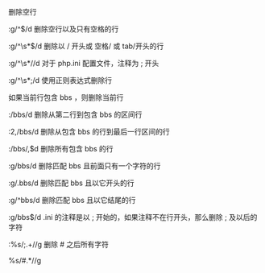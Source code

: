 
删除空行

:g/^$/d
删除空行以及只有空格的行

:g/^\s*$/d
删除以 / 开头或 空格/ 或 tab/开头的行

:g/^\s*\//d
对于 php.ini 配置文件，注释为 ; 开头

:g/^\s*;/d
使用正则表达式删除行

如果当前行包含 bbs ，则删除当前行

:/bbs/d
删除从第二行到包含 bbs 的区间行

:2,/bbs/d
删除从包含 bbs 的行到最后一行区间的行

:/bbs/,$d
删除所有包含 bbs 的行







:g/bbs/d
删除匹配 bbs 且前面只有一个字符的行

:g/.bbs/d
删除匹配 bbs 且以它开头的行

:g/^bbs/d
删除匹配 bbs 且以它结尾的行

:g/bbs$/d
.ini 的注释是以 ; 开始的，如果注释不在行开头，那么删除 ; 及以后的字符

:%s/\;.\+//g
删除 # 之后所有字符

%s/\#.*//g
